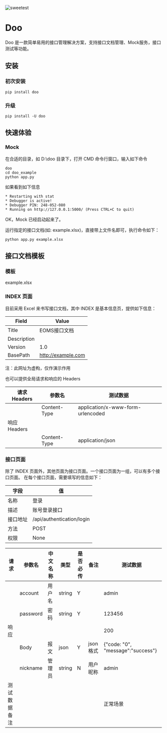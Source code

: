 ![sweetest](https://github.com/tonglei100/doo/blob/master/logo.png?raw=true)

# Doo

Doo 是一款简单易用的接口管理解决方案，支持接口文档管理、Mock服务，接口测试等功能。


## 安装

### 初次安装

```
pip install doo
```

### 升级

```
pip install -U doo
```

## 快速体验

### Mock

在合适的目录，如 D:\\doo 目录下，打开 CMD 命令行窗口，输入如下命令

```shell
doo
cd doo_example
python app.py
```
如果看到如下信息

```shell
* Restarting with stat
* Debugger is active!
* Debugger PIN: 248-052-080
* Running on http://127.0.0.1:5000/ (Press CTRL+C to quit)
```

OK，Mock 已经启动起来了。

运行指定的接口文档(如: example.xlsx)，直接带上文件名即可，执行命令如下：

```
python app.py example.xlsx
```

## 接口文档模板

### 模板

example.xlsx

### INDEX 页面

目前采用 Excel 来书写接口文档，其中 INDEX 是基本信息页，提供如下信息：

| Field       | Value             |
| ----------- | ----------------- |
| Title       | EOMS接口文档          |
| Description |                   |
| Version     | 1.0               |
| BasePath    | <http://example.com> |

注：此网址为虚构，仅作演示作用

也可以提供全局请求和响应的 Headers

| 请求Headers | 参数名          | 测试数据                              |
| --------- | ------------ | --------------------------------- |
|           | Content-Type | application/x-www-form-urlencoded |
| 响应Headers |              |                                   |
|           | Content-Type | application/json                  |


### 接口页面

除了 INDEX 页面外，其他页面为接口页面。一个接口页面为一组，可以有多个接口页面。
在每个接口页面，需要填写的信息如下：

|字段  |值                         |
|----|----------------------------|
|名称  |登录                       |
|描述  |账号登录接口                 |
|接口地址|/api/authentication/login |
|方法  |POST                       |
|权限  |None                       |


|请求    |参数名     |中文名称|类型    |是否必传|备注    |测试数据                 |
|------|--------|----|------|----|------|-----------------------------------|
|      |account |用户名 |string|Y   |      |admin                            |
|      |password|密码  |string|Y   |      |123456                            |
|响应    |        |    |      |    |      |200                               |
|      |Body    |报文  |json  |Y   |json格式|{"code: "0", "message":"success"}|
|      |nickname|管理员 |string|N   |用户昵称  |admin                          |
|测试数据备注|        |    |      |    |      |正常场景                         |
